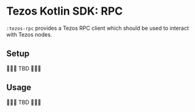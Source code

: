 # Tezos Kotlin SDK: RPC

`:tezos-rpc` provides a Tezos RPC client which should be used to interact with Tezos nodes.

## Setup

🚧🚧🚧 TBD 🚧🚧🚧

## Usage

🚧🚧🚧 TBD 🚧🚧🚧